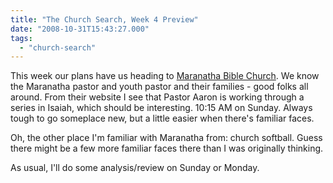 ```yaml
---
title: "The Church Search, Week 4 Preview"
date: "2008-10-31T15:43:27.000"
tags: 
  - "church-search"
---
```


This week our plans have us heading to [Maranatha Bible Church](http://www.maranathabible.org). We know the Maranatha pastor and youth pastor and their families - good folks all around. From their website I see that Pastor Aaron is working through a series in Isaiah, which should be interesting. 10:15 AM on Sunday. Always tough to go someplace new, but a little easier when there's familiar faces.

Oh, the other place I'm familiar with Maranatha from: church softball. Guess there might be a few more familiar faces there than I was originally thinking.

As usual, I'll do some analysis/review on Sunday or Monday.
